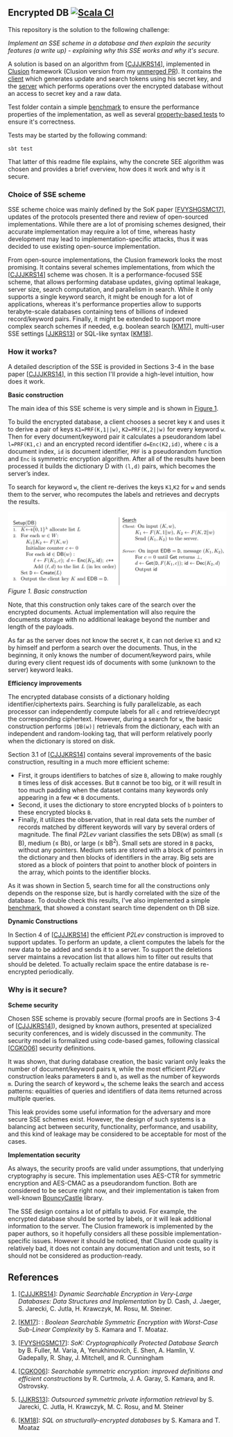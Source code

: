 ## Encrypted DB [![Scala CI](https://github.com/catena2w/EncryptedDB/workflows/Scala%20CI/badge.svg)](https://github.com/catena2w/EncryptedDB/actions?query=workflow%3A%22Scala+CI%22)

This repository is the solution to the following challenge:

*Implement an SSE scheme in a database and then explain the security features (a write up) - 
explaining why this SSE works and why it's secure.*

A solution is based on an algorithm from [[CJJJKRS14]], implemented in [Clusion](https://github.com/encryptedsystems/Clusion)
framework (Clusion version from my [unmerged PR](https://github.com/encryptedsystems/Clusion/pull/17)).
It contains the [client](src/main/scala/org/encrypteddb/EDBClient.scala) which generates update and search tokens using 
his secret key, and the [server](src/main/scala/org/encrypteddb/EDBServer.scala) which performs operations over the 
encrypted database without an access to secret key and a raw data. 

Test folder contain a simple [benchmark](src/test/scala/org/encrypteddb/DynRHBenchmark.scala) to ensure the performance 
properties of the implementation, as well as several [property-based tests](src/test/scala/org/encrypteddb/DynRHSpec.scala) 
to ensure it's correctness.
 
Tests may be started by the following command:
```
sbt test
```

That latter of this readme file explains, why the concrete SEE algorithm was chosen and provides a brief overview,
 how does it work and why is it secure. 

### Choice of SSE scheme

SSE scheme choice was mainly defined by the SoK paper [[FVYSHGSMC17]], updates of the protocols presented there and review
of open-sourced implementations.
While there are a lot of promising schemes designed, their accurate implementation may require a lot of time,
whereas hasty development may lead to implementation-specific attacks, thus it was decided to use existing 
open-source implementation.

From open-source implementations, the Clusion framework looks the most promising. 
It contains several schemes implementations, from which the [[CJJJKRS14]] scheme was chosen. 
It is a performance-focused SSE scheme, that allows performing database updates, giving optimal leakage, server size,
search computation, and parallelism in search.
While it only supports a single keyword search, it might be enough for a lot of applications, whereas it's 
performance properties allow to supports terabyte-scale databases containing tens of billions of indexed
record/keyword pairs.
Finally, it might be extended to support more complex search schemes if needed, e.g. boolean search [[KM17]],
multi-user SSE settings [[JJKRS13]] or SQL-like syntax [[KM18]].

### How it works?

A detailed description of the SSE is provided in Sections 3-4 in the base paper [[CJJJKRS14]], in this section I'll 
provide a high-level intuition, how does it work.

**Basic construction**

The main idea of this SSE scheme is very simple and is shown in [Figure 1](#Figure1).

To build the encrypted database, a client chooses a secret key `K` and uses it to derive 
a pair of keys `K1=PRF(K,1||w)`, `K2=PRF(K,2||w)` for every keyword `w`. 
Then for every document/keyword pair it calculates a pseudorandom label `l=PRF(K1,c)` 
and an encrypted record identifier `d=Enc(K2,id)`,
where `c` is a document index, `id` is document identifier, `PRF` is a pseudorandom function 
and `Enc` is symmetric encryption algorithm.
After all of the results have been processed it builds the dictionary D with `(l,d)` pairs, 
which becomes the server’s index.

To search for keyword `w`, the client re-derives the keys `K1`,`K2` for `w` and sends them to the server, 
who recomputes the labels and retrieves and decrypts the results.

![Figure 1. Basic construction](assets/basic_construction.png)
*Figure 1. Basic construction*
<div id="#Figure1"></div>

Note, that this construction only takes care of the search over the encrypted documents.
Actual implementation will also require the documents storage with no additional leakage beyond
the number and length of the payloads.

As far as the server does not know the secret `K`, it can not derive `K1` and `K2` by himself 
and perform a search over the documents.
Thus, in the beginning, it only knows the number of document/keyword pairs, while during every client request ids 
of documents with some (unknown to the server) keyword leaks.

**Efficiency improvements**

The encrypted database consists of a dictionary holding identifier/ciphertexts pairs.
Searching is fully parallelizable, as each processor can independently compute labels for 
all `c` and retrieve/decrypt the corresponding ciphertext.
However, during a search for `w`, the basic construction performs `|DB(w)|`
retrievals from the dictionary, each with an independent and random-looking tag,
that will perform relatively poorly when the dictionary is stored on disk.

Section 3.1 of [[CJJJKRS14]] contains several improvements of the basic construction, 
resulting in a much more efficient scheme:
- First, it groups identifiers to batches of size `B`, allowing to make roughly `B` times less
of disk accesses. But `B` cannot be too big, or it will result in too much padding
when the dataset contains many keywords only appearing in a few ≪ `B` documents.
- Second, it uses the dictionary to store encrypted blocks of `b` pointers to these encrypted blocks `B`.
- Finally, it utilizes the observation, that in real data sets the number of records matched by different 
keywords will vary by several orders of magnitude.
The final *P2Lev* variant classifies the sets DB(w) as small (≤ B), medium (≤ Bb), or large (≤ bB<sup>2</sup>). 
Small sets are stored in `B` packs, without any pointers.
Medium sets are stored with a block of pointers in the dictionary and then blocks of identifiers in the array.
Big sets are stored as a block of pointers that point to another block of pointers in the array,
which points to the identifier blocks.

As it was shown in Section 5, search time for all the constructions only depends on the response size, 
but is hardly correlated with the size of the database.
To double check this results, I've also implemented a simple [benchmark](src/test/scala/org/encrypteddb/DynRHBenchmark.scala),
that showed a constant search time dependent on th DB size.

 
**Dynamic Constructions**

In Section 4 of [[CJJJKRS14]] the efficient *P2Lev* construction is improved to support updates.
To perform an update, a client computes the labels for the new data to be added and sends it to a server. 
To support the deletions server maintains a revocation list that allows him to filter out results that should be deleted.
To actually reclaim space the entire database is re-encrypted periodically.

### Why is it secure?

**Scheme security**

Chosen SSE scheme is provably secure (formal proofs are in Sections 3-4 of [[CJJJKRS14]]), designed by known authors, 
presented at specialized security conferences, and is widely discussed in the community. 
The security model is formalized using code-based games, following classical [[CGKO06]] security definitions. 

It was shown, that during database creation, the basic variant only leaks the number of document/keyword pairs `N`,
while the most efficient *P2Lev* construction leaks parameters `B` and `b`, as well as the number of keywords `m`. 
During the search of keyword `w`, the scheme leaks the search and access patterns: equalities of queries and
identifiers of data items returned across multiple queries.

This leak provides some useful information for the adversary and more secure SSE schemes exist.
However, the design of such systems is a balancing act between security, functionality, performance, and usability,
and this kind of leakage may be considered to be acceptable for most of the cases. 

**Implementation security**

As always, the security proofs are valid under assumptions, that underlying cryptography is secure.
This implementation uses AES-CTR for symmetric encryption and AES-CMAC as a pseudorandom function.
Both are considered to be secure right now, and their implementation is taken from well-known 
[BouncyCastle](https://www.bouncycastle.org/) library. 

The SSE design contains a lot of pitfalls to avoid.
For example, the encrypted database should be sorted by labels, or it will leak additional information to the server.
The Clusion framework is implemented by the paper authors, so it hopefully considers all these possible 
implementation-specific issues.
However it should be noticed, that Clusion code quality is relatively bad, it does not contain any documentation
and unit tests, so it should not be considered as production-ready.


## References

1. \[[CJJJKRS14](https://eprint.iacr.org/2014/853.pdf)\]:  *Dynamic Searchable Encryption in Very-Large Databases: Data
 Structures and Implementation* by D. Cash, J. Jaeger, S. Jarecki, C. Jutla, H. Krawczyk, M. Rosu, M. Steiner.

2. \[[KM17](https://eprint.iacr.org/2017/126.pdf)\]: :  *Boolean Searchable Symmetric Encryption with Worst-Case Sub-Linear Complexity*
 by S. Kamara and T. Moataz. 

3. \[[FVYSHGSMC17](https://arxiv.org/pdf/1703.02014.pdf)\]: *SoK: Cryptographically Protected Database Search* 
by B. Fuller, M. Varia, A, Yerukhimovich, E. Shen, A. Hamlin, V. Gadepally, R. Shay, J. Mitchell, and R. Cunningham

4. \[[CGKO06](https://eprint.iacr.org/2006/210.pdf)\]: *Searchable symmetric encryption: improved definitions and efficient constructions* 
   by R. Curtmola, J. A. Garay, S. Kamara, and R. Ostrovsky.

5. \[[JJKRS13](https://dl.acm.org/doi/pdf/10.1145/2508859.2516730)\]: *Outsourced symmetric private information retrieval* 
   by S. Jarecki, C. Jutla, H. Krawczyk, M. C. Rosu, and M. Steiner

6. \[[KM18](https://img.chainnews.com/paper/7f91b993ef8bcf4fab5522de54267780.pdf)\]: *SQL on structurally-encrypted databases* 
   by S. Kamara and T. Moataz
   
   

[CJJJKRS14]: https://eprint.iacr.org/2014/853.pdf
[KM17]: https://eprint.iacr.org/2017/126.pdf
[FVYSHGSMC17]: https://arxiv.org/pdf/1703.02014.pdf
[CGKO06]: https://eprint.iacr.org/2006/210.pdf
[JJKRS13]: https://dl.acm.org/doi/pdf/10.1145/2508859.2516730
[KM18]: https://img.chainnews.com/paper/7f91b993ef8bcf4fab5522de54267780.pdf
